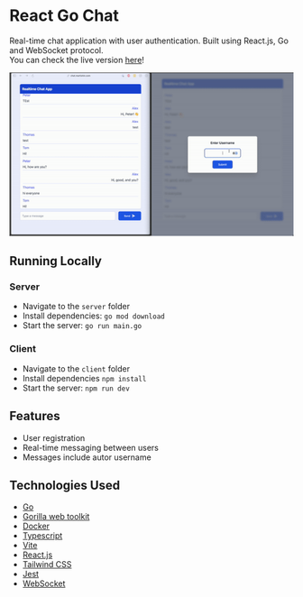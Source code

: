 # React Go Chat
Real-time chat application with user authentication. Built using React.js, Go and WebSocket protocol.  
You can check the live version [here](https://chat.martishin.com/)!    

<img src="https://github.com/martishin/react-golang-chat/blob/main/demo.gif" width="700"/>

## Running Locally
### Server
* Navigate to the `server` folder
* Install dependencies: `go mod download`
* Start the server: `go run main.go`
### Client 
* Navigate to the `client` folder
* Install dependencies `npm install`
* Start the server: `npm run dev`

## Features 
* User registration
* Real-time messaging between users
* Messages include autor username

## Technologies Used
* [Go](https://go.dev/)
* [Gorilla web toolkit](https://gorilla.github.io/)
* [Docker](https://www.docker.com/)
* [Typescript](https://www.typescriptlang.org/)
* [Vite](https://vitejs.dev/)
* [React.js](https://react.dev/)
* [Tailwind CSS](https://tailwindcss.com/)
* [Jest](https://jestjs.io/)
* [WebSocket](https://developer.mozilla.org/en-US/docs/Web/API/WebSocket)

